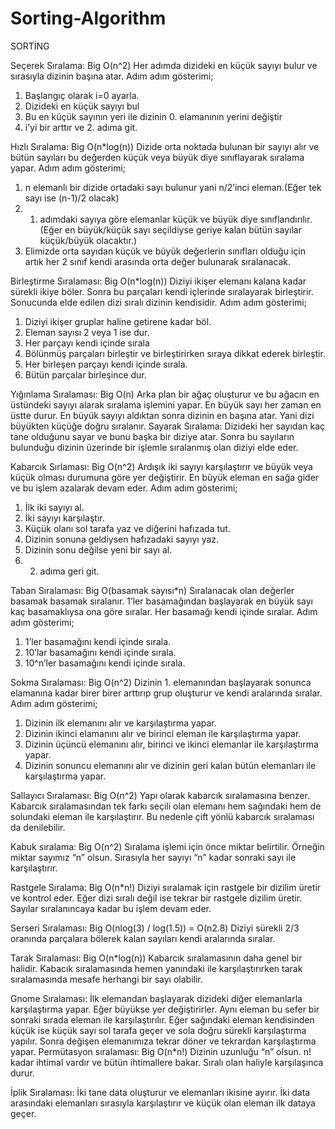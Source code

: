 # Sorting-Algorithm
SORTİNG

Seçerek Sıralama: Big O(n^2)
Her adımda dizideki en küçük sayıyı bulur ve sırasıyla dizinin başına atar. Adım adım gösterimi;
1)	Başlangıç olarak i=0 ayarla.
2)	Dizideki en küçük sayıyı bul
3)	Bu en küçük sayının yeri ile dizinin 0. elamanının yerini değiştir
4)	i’yi bir arttır ve 2. adıma git.

Hızlı Sıralama: Big O(n*log(n))
Dizide orta noktada bulunan bir sayıyı alır ve bütün sayıları bu değerden küçük veya büyük diye sınıflayarak sıralama yapar. Adım adım gösterimi;
1)	n elemanlı bir dizide ortadaki sayı bulunur yani n/2’inci eleman.(Eğer tek sayı ise (n-1)/2 olacak)
2)	1. adımdaki sayıya göre elemanlar küçük ve büyük diye sınıflandırılır. (Eğer en büyük/küçük sayı seçildiyse geriye kalan bütün sayılar küçük/büyük olacaktır.)
3)	Elimizde orta sayıdan küçük ve büyük değerlerin sınıfları olduğu için artık her 2 sınıf kendi arasında orta değer bulunarak sıralanacak. 

Birleştirme Sıralaması: Big O(n*log(n))
Diziyi ikişer elemanı kalana kadar sürekli ikiye böler. Sonra bu parçaları kendi içlerinde sıralayarak birleştirir. Sonucunda elde edilen dizi sıralı dizinin kendisidir. Adım adım gösterimi;
1)	Diziyi ikişer gruplar haline getirene kadar böl.
2)	Eleman sayısı 2 veya 1 ise dur.
3)	Her parçayı kendi içinde sırala
4)	Bölünmüş parçaları birleştir ve birleştirirken sıraya dikkat ederek birleştir.
5)	Her birleşen parçayı kendi içinde sırala.
6)	Bütün parçalar birleşince dur. 

Yığınlama Sıralaması: Big O(n)
Arka plan bir ağaç oluşturur ve bu ağacın en üstündeki sayıyı alarak sıralama işlemini yapar. En büyük sayı her zaman en üstte durur. En büyük sayıyı aldıktan sonra dizinin en başına atar. Yani dizi büyükten küçüğe doğru sıralanır.
Sayarak Sıralama:
Dizideki her sayıdan kaç tane olduğunu sayar ve bunu başka bir diziye atar. Sonra bu sayıların bulunduğu dizinin üzerinde bir işlemle sıralanmış olan diziyi elde eder.

Kabarcık Sırlaması: Big O(n^2)
Ardışık iki sayıyı karşılaştırır ve büyük veya küçük olması durumuna göre yer değiştirir. En büyük eleman en sağa gider ve bu işlem azalarak devam eder.  Adım adım gösterimi;
1)	İlk iki sayıyı al.
2)	İki sayıyı karşılaştır.
3)	Küçük olanı sol tarafa yaz ve diğerini hafızada tut.
4)	Dizinin sonuna geldiysen hafızadaki sayıyı yaz.
5)	Dizinin sonu değilse yeni bir sayı al.
6)	2. adıma geri git. 

Taban Sıralaması: Big O(basamak sayısı*n)
Sıralanacak olan değerler basamak basamak sıralanır.  1’ler basamağından başlayarak en büyük sayı kaç basamaklıysa ona göre sıralar. Her basamağı kendi içinde sıralar. Adım adım gösterimi;
1)	1’ler basamağını kendi içinde sırala.
2)	10’lar basamağını kendi içinde sırala.
3)	10^n’ler basamağını kendi içinde sırala. 

Sokma Sıralaması: Big O(n^2)
Dizinin 1. elemanından başlayarak sonunca elamanına kadar birer birer arttırıp grup oluşturur ve kendi aralarında sıralar. Adım adım gösterimi;
1)	Dizinin ilk elemanını alır ve karşılaştırma yapar. 
2)	Dizinin ikinci elamanını alır ve birinci eleman ile karşılaştırma yapar.
3)	Dizinin üçüncü elemanını alır, birinci ve ikinci elemanlar ile karşılaştırma yapar.
4)	Dizinin sonuncu elemanını alır ve dizinin geri kalan bütün elemanları ile karşılaştırma yapar. 

Sallayıcı Sıralaması: Big O(n^2)
Yapı olarak kabarcık sıralamasına benzer. Kabarcık sıralamasından tek farkı seçili olan elemanı hem sağındaki hem de solundaki eleman ile karşılaştırır. Bu nedenle çift yönlü kabarcık sıralaması da denilebilir.

Kabuk sıralama: Big O(n^2)
Sıralama işlemi için önce miktar belirtilir. Örneğin miktar sayımız “n” olsun. Sırasıyla her sayıyı “n” kadar sonraki sayı ile karşılaştırır.

Rastgele Sıralama: Big O(n*n!)
Diziyi sıralamak için rastgele bir dizilim üretir ve kontrol eder. Eğer dizi sıralı değil ise tekrar bir rastgele dizilim üretir. Sayılar sıralanıncaya kadar bu işlem devam eder. 

Serseri Sıralaması: Big O(nlog(3) / log(1.5)) = O(n2.8)
Diziyi sürekli 2/3 oranında parçalara bölerek kalan sayıları kendi aralarında sıralar. 

Tarak Sıralaması: Big O(n*log(n))
Kabarcık sıralamasının daha genel bir halidir. Kabacık sıralamasında hemen yanındaki ile karşılaştırırken tarak sıralamasında mesafe herhangi bir sayı olabilir.

Gnome Sıralaması:
İlk elemandan başlayarak dizideki diğer elemanlarla karşılaştırma yapar. Eğer büyükse yer değiştirirler. Aynı eleman bu sefer bir sonraki sırada eleman ile karşılaştırılır. Eğer sağındaki eleman kendisinden küçük ise küçük sayı sol tarafa geçer ve sola doğru sürekli karşılaştırma yapılır. Sonra değişen elemanımıza tekrar döner ve tekrardan karşılaştırma yapar. 
Permütasyon sıralaması: Big O(n*n!)
Dizinin uzunluğu “n” olsun. n! kadar ihtimal vardır ve bütün ihtimallere bakar. Sıralı olan haliyle karşılaşınca durur.

İplik Sıralaması:
İki tane data oluşturur ve elemanları ikisine ayırır. İki data arasındaki elemanları sırasıyla karşılaştırır ve küçük olan eleman ilk dataya geçer. 
